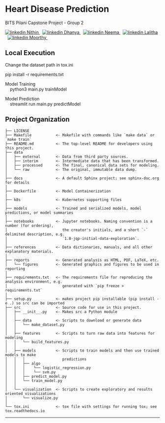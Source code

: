Heart Disease Prediction
==============================

BITS Pilani Capstone Project - Group 2

<p>
  <a href="https://www.linkedin.com/in/nithin-rajan/" target="_blank">
    <img src="https://i.stack.imgur.com/gVE0j.png" alt="linkedin"> Nithin
  </a> &nbsp;
  <a href="https://www.linkedin.com/in/dhanya-purushothaman-b088267/">
    <img src="https://i.stack.imgur.com/gVE0j.png" alt="linkedin"> Dhanya
  </a> &nbsp;
  <a href="https://www.linkedin.com/in/neema-srivastava-3927619a/">
    <img src="https://i.stack.imgur.com/gVE0j.png" alt="linkedin"> Neema
  </a> &nbsp; 
  <a href="https://www.linkedin.com/in/lalitha-l-4521185/">
    <img src="https://i.stack.imgur.com/gVE0j.png" alt="linkedin"> Lalitha
  </a> &nbsp; 
  <a href="https://www.linkedin.com/in/moorthy-setty-aab25313/">
    <img src="https://i.stack.imgur.com/gVE0j.png" alt="linkedin"> Moorthy
  </a> &nbsp; 
</p>

Local Execution
------------
Change the dataset path in tox.ini  

pip install -r requirements.txt

Model Training  
&nbsp;&nbsp;&nbsp;&nbsp;python3 main.py trainModel  

Model Prediction  
&nbsp;&nbsp;&nbsp;&nbsp;streamlit run main.py predictModel  


Project Organization
------------

    ├── LICENSE
    ├── Makefile           <- Makefile with commands like `make data` or `make train`
    ├── README.md          <- The top-level README for developers using this project.
    ├── data
    │   ├── external       <- Data from third party sources.
    │   ├── interim        <- Intermediate data that has been transformed.
    │   ├── processed      <- The final, canonical data sets for modeling.
    │   └── raw            <- The original, immutable data dump.
    │
    ├── docs               <- A default Sphinx project; see sphinx-doc.org for details
    │
    ├── Dockerfile         <- Model Containerization
    |
    ├── k8s                <- Kubernetes supporting files
    |
    ├── models             <- Trained and serialized models, model predictions, or model summaries
    │
    ├── notebooks          <- Jupyter notebooks. Naming convention is a number (for ordering),
    │                         the creator's initials, and a short `-` delimited description, e.g.
    │                         `1.0-jqp-initial-data-exploration`.
    │
    ├── references         <- Data dictionaries, manuals, and all other explanatory materials.
    │
    ├── reports            <- Generated analysis as HTML, PDF, LaTeX, etc.
    │   └── figures        <- Generated graphics and figures to be used in reporting
    │
    ├── requirements.txt   <- The requirements file for reproducing the analysis environment, e.g.
    │                         generated with `pip freeze > requirements.txt`
    │
    ├── setup.py           <- makes project pip installable (pip install -e .) so src can be imported
    ├── src                <- Source code for use in this project.
    │   ├── __init__.py    <- Makes src a Python module
    │   │
    │   ├── data           <- Scripts to download or generate data
    │   │   └── make_dataset.py
    │   │
    │   ├── features       <- Scripts to turn raw data into features for modeling
    │   │   └── build_features.py
    │   │
    │   ├── models         <- Scripts to train models and then use trained models to make
    │   │   │                 predictions
    │   │   ├── algo
    │   │   │    └── logistic_regression.py
    │   │   │    └── svm.py
    │   │   ├── predict_model.py
    │   │   └── train_model.py
    │   │
    │   └── visualization  <- Scripts to create exploratory and results oriented visualizations
    │       └── visualize.py
    │
    └── tox.ini            <- tox file with settings for running tox; see tox.readthedocs.io


---------